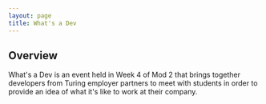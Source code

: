 ```yaml
---
layout: page
title: What's a Dev
---
```


## Overview
What's a Dev is an event held in Week 4 of Mod 2 that brings together developers from Turing employer partners to meet with students in order to provide an idea of what it's like to work at their company. 



